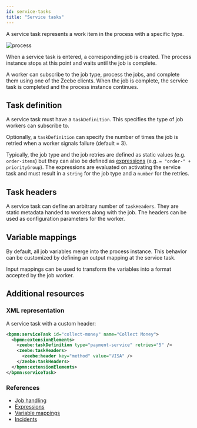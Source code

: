 ```yaml
---
id: service-tasks
title: "Service tasks"
---
```


A service task represents a work item in the process with a specific type.

![process](../assets/order-process.png)

When a service task is entered, a corresponding job is created. The process instance stops at this point and waits until the job is complete.

A worker can subscribe to the job type, process the jobs, and complete them using one of the Zeebe clients. When the job is complete, the service task is completed and the process instance continues.

## Task definition

A service task must have a `taskDefinition`. This specifies the type of job workers can subscribe to.

Optionally, a `taskDefinition` can specify the number of times the job is retried when a worker signals failure (default = 3).

Typically, the job type and the job retries are defined as static values (e.g. `order-items`) but they can also be defined as [expressions](/product-manuals/concepts/expressions.md) (e.g. `= "order-" + priorityGroup`). The expressions are evaluated on activating the service task and must result in a `string` for the job type and a `number` for the retries.

## Task headers

A service task can define an arbitrary number of `taskHeaders`. They are static metadata handed to workers along with the job. The headers can be used as configuration parameters for the worker.

## Variable mappings

By default, all job variables merge into the process instance. This behavior can be customized by defining an output mapping at the service task.

Input mappings can be used to transform the variables into a format accepted by the job worker.

## Additional resources

### XML representation

A service task with a custom header:

```xml
<bpmn:serviceTask id="collect-money" name="Collect Money">
  <bpmn:extensionElements>
    <zeebe:taskDefinition type="payment-service" retries="5" />
    <zeebe:taskHeaders>
      <zeebe:header key="method" value="VISA" />
    </zeebe:taskHeaders>
  </bpmn:extensionElements>
</bpmn:serviceTask>
```

### References

- [Job handling](/product-manuals/concepts/job-workers.md)
- [Expressions](/product-manuals/concepts/expressions.md)
- [Variable mappings](/product-manuals/concepts/variables.md#inputoutput-variable-mappings)
- [Incidents](/product-manuals/concepts/incidents.md)
